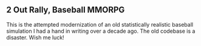 ## 2 Out Rally, Baseball MMORPG
This is the attempted modernization of an old statistically realistic baseball simulation I had a hand 
in writing over a decade ago. The old codebase is a disaster. Wish me luck!
